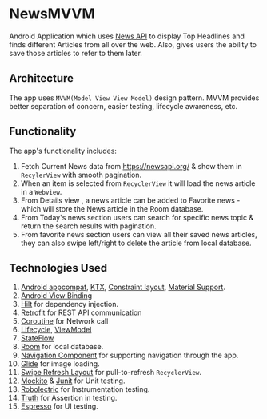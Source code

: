# NewsMVVM

Android Application which uses [News API](https://newsapi.org/) to display Top Headlines and finds different Articles from all over the web. 
Also, gives users the ability to save those articles to refer to them later.

## Architecture
The app uses `MVVM(Model View View Model)` design pattern. 
MVVM provides better separation of concern, easier testing, lifecycle awareness, etc.

## Functionality
The app's functionality includes:
1. Fetch Current News data from https://newsapi.org/ & show them in `RecylerView` with smooth pagination.
2. When an item is selected from `RecyclerView` it will load the news article in a `Webview`.
3. From Details view , a news article can be added to Favorite news - which will store the News article in the Room database.
4. From Today's news section users can search for specific news topic & return the search results with pagination.
5. From favorite news section users can view all their saved news articles, they can also swipe left/right to delete the article from local database.

## Technologies Used
1.  [Android appcompat](https://developer.android.com/jetpack/androidx/releases/appcompat), [KTX](https://developer.android.com/kotlin/ktx), [Constraint layout](https://developer.android.com/reference/androidx/constraintlayout/widget/ConstraintLayout), [Material Support](https://material.io/develop/android/docs/getting-started).
2.  [Android View Binding](https://developer.android.com/topic/libraries/view-binding)
3. [Hilt](https://developer.android.com/training/dependency-injection/hilt-android) for dependency injection.
4. [Retrofit](https://square.github.io/retrofit/) for REST API communication
5. [Coroutine](https://developer.android.com/kotlin/coroutines) for Network call
6. [Lifecycle](https://developer.android.com/jetpack/androidx/releases/lifecycle), [ViewModel](https://developer.android.com/topic/libraries/architecture/viewmodel)
7. [StateFlow](https://kotlin.github.io/kotlinx.coroutines/kotlinx-coroutines-core/kotlinx.coroutines.flow/-state-flow/)
8. [Room](https://developer.android.com/jetpack/androidx/releases/room) for local database.
9. [Navigation Component](https://developer.android.com/guide/navigation/navigation-getting-started) for supporting navigation through the app.
10. [Glide](https://github.com/bumptech/glide) for image loading.
11. [Swipe Refresh Layout](https://developer.android.com/jetpack/androidx/releases/swiperefreshlayout) for pull-to-refresh `RecyclerView`.
12. [Mockito](https://developer.android.com/training/testing/local-tests) & [Junit](https://developer.android.com/training/testing/local-tests) for Unit testing.
13. [Robolectric](http://robolectric.org/) for Instrumentation testing.
14. [Truth](https://truth.dev/) for Assertion in testing.
15. [Espresso](https://developer.android.com/training/testing/espresso) for UI testing.

